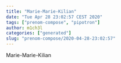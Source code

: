 ```yaml
---
title: "Marie-Marie-Kilian"
date: "Tue Apr 28 23:02:57 CEST 2020"
tags: ["prenom-compose", "pipotron"]
author: m1ch3l
categories: ["generated"]
slug: "prenom-compose/2020-04-28-23:02:57"
---
```


Marie-Marie-Kilian
